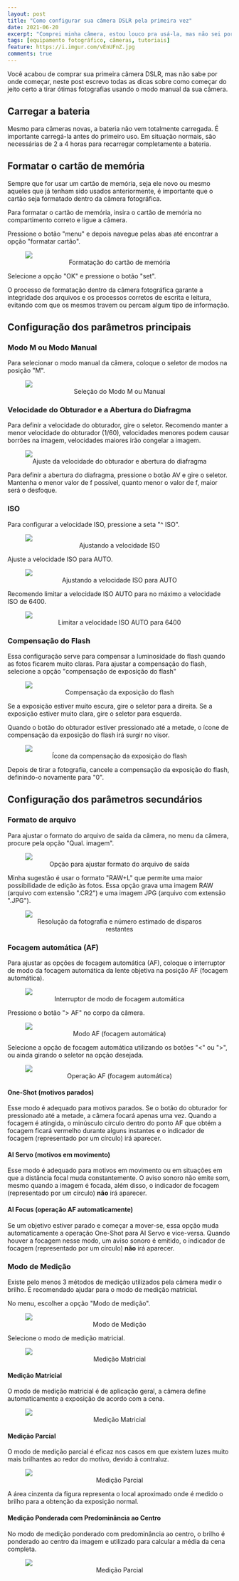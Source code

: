 ```yaml
---
layout: post
title: "Como configurar sua câmera DSLR pela primeira vez"
date: 2021-06-20
excerpt: "Comprei minha câmera, estou louco pra usá-la, mas não sei por onde começar"
tags: [equipamento fotográfico, câmeras, tutoriais]
feature: https://i.imgur.com/vEnUFnZ.jpg
comments: true
---
```

Você acabou de comprar sua primeira câmera DSLR, mas não sabe por onde começar, neste post escrevo todas as dicas sobre como começar do jeito certo a tirar ótimas fotografias usando o modo manual da sua câmera.

## Carregar a bateria
Mesmo para câmeras novas, a bateria não vem totalmente carregada. É importante carregá-la antes do primeiro uso. Em situação normais, são necessárias de 2 a 4 horas para recarregar completamente a bateria.

## Formatar o cartão de memória
Sempre que for usar um cartão de memória, seja ele novo ou mesmo aqueles que já tenham sido usados anteriormente, é importante que o cartão seja formatado dentro da câmera fotográfica.

Para formatar o cartão de memória, insira o cartão de memória no compartimento correto e ligue a câmera.

Pressione o botão "menu" e depois navegue pelas abas até encontrar a opção "formatar cartão".

<figure>
	<img src="https://i.imgur.com/7qpHdgJ.png">
	<figcaption><center>Formatação do cartão de memória</center></figcaption>
</figure>

Selecione a opção "OK" e pressione o botão "set".

O processo de formatação dentro da câmera fotográfica garante a integridade dos arquivos e os processos corretos de escrita e leitura, evitando com que os mesmos travem ou percam algum tipo de informação.

## Configuração dos parâmetros principais
### Modo M ou Modo Manual
Para selecionar o modo manual da câmera, coloque o seletor de modos na posição "M".

<figure>
	<img src="https://i.imgur.com/7n91UdE.png">
	<figcaption><center>Seleção do Modo M ou Manual</center></figcaption>
</figure>

### Velocidade do Obturador e a Abertura do Diafragma
Para definir a velocidade do obturador, gire o seletor.
Recomendo manter a menor velocidade do obturador (1/60), velocidades menores podem causar borrões na imagem, velocidades maiores irão congelar a imagem.

<figure>
	<img src="https://i.imgur.com/BGE8PqX.png">
	<figcaption><center>Ajuste da velocidade do obturador e abertura do diafragma</center></figcaption>
</figure>

Para definir a abertura do diafragma, pressione o botão AV e gire o seletor.
Mantenha o menor valor de f possível, quanto menor o valor de f, maior será o desfoque.

### ISO
Para configurar a velocidade ISO, pressione a seta "^ ISO".

<figure>
	<img src="https://i.imgur.com/5lcw8fS.png">
	<figcaption><center>Ajustando a velocidade ISO</center></figcaption>
</figure>

Ajuste a velocidade ISO para AUTO.

<figure>
	<img src="https://i.imgur.com/viEa8FX.png">
	<figcaption><center>Ajustando a velocidade ISO para AUTO</center></figcaption>
</figure>

Recomendo limitar a velocidade ISO AUTO para no máximo a velocidade ISO de 6400.

<figure>
	<img src="https://i.imgur.com/CR8wmyq.png">
	<figcaption><center>Limitar a velocidade ISO AUTO para 6400</center></figcaption>
</figure>

### Compensação do Flash
Essa configuração serve para compensar a luminosidade do flash quando as fotos ficarem muito claras.
Para ajustar a compensação do flash, selecione a opção "compensação de exposição do flash"

<figure>
	<img src="https://i.imgur.com/OXMFqc6.png">
	<figcaption><center>Compensação da exposição do flash</center></figcaption>
</figure>

Se a exposição estiver muito escura, gire o seletor para a direita. Se a exposição estiver muito clara, gire o seletor para esquerda.

Quando o botão do obturador estiver pressionado até a metade, o ícone de compensação da exposição do flash irá surgir no visor.

<figure>
	<img src="https://i.imgur.com/nVl0Uo0.png">
	<figcaption><center>Ícone da compensação da exposição do flash</center></figcaption>
</figure>

Depois de tirar a fotografia, cancele a compensação da exposição do flash, definindo-o novamente para "0".

## Configuração dos parâmetros secundários
### Formato de arquivo
Para ajustar o formato do arquivo de saída da câmera, no menu da câmera, procure pela opção "Qual. imagem".

<figure>
	<img src="https://i.imgur.com/pewSxqD.png">
	<figcaption><center>Opção para ajustar formato do arquivo de saída</center></figcaption>
</figure>

Minha sugestão é usar o formato "RAW+L" que permite uma maior possibilidade de edição às fotos. Essa opção grava uma imagem RAW (arquivo com extensão ".CR2") e uma imagem JPG (arquivo com extensão ".JPG").

<figure>
	<img src="https://i.imgur.com/BNx6bky.png">
	<figcaption><center>Resolução da fotografia e número estimado de disparos restantes</center></figcaption>
</figure>

### Focagem automática (AF)
Para ajustar as opções de focagem automática (AF), coloque o interruptor de modo da focagem automática da lente objetiva na posição AF (focagem automática).

<figure>
	<img src="https://i.imgur.com/MubeGuo.png">
	<figcaption><center>Interruptor de modo de focagem automática</center></figcaption>
</figure>

Pressione o botão "> AF" no corpo da câmera.

<figure>
	<img src="https://i.imgur.com/LS3Foa8.png">
	<figcaption><center>Modo AF (focagem automática)</center></figcaption>
</figure>

Selecione a opção de focagem automática utilizando os botões "<" ou ">", ou ainda girando o seletor na opção desejada.

<figure>
	<img src="https://i.imgur.com/1CPXWby.png">
	<figcaption><center>Operação AF (focagem automática)</center></figcaption>
</figure>

#### One-Shot (motivos parados)
Esse modo é adequado para motivos parados. Se o botão do obturador for pressionado até a metade, a câmera focará apenas uma vez. Quando a focagem é atingida, o minúsculo círculo dentro do ponto AF que obtém a focagem ficará vermelho durante alguns instantes e o indicador de focagem (representado por um círculo) irá aparecer.

#### AI Servo (motivos em movimento)
Esse modo é adequado para motivos em movimento ou em situações em que a distância focal muda constantemente. O aviso sonoro não emite som, mesmo quando a imagem é focada, além disso, o indicador de focagem (representado por um círculo) <b>não</b> irá aparecer.

#### AI Focus (operação AF automaticamente)
Se um objetivo estiver parado e começar a mover-se, essa opção muda automaticamente a operação One-Shot para AI Servo e vice-versa. Quando houver a focagem nesse modo, um aviso sonoro é emitido, o indicador de focagem (representado por um círculo) <b>não</b> irá aparecer.

### Modo de Medição
Existe pelo menos 3 métodos de medição utilizados pela câmera medir o brilho. É recomendado ajudar para o modo de medição matricial.

No menu, escolher a opção "Modo de medição".

<figure>
	<img src="https://i.imgur.com/viJlxui.png">
	<figcaption><center>Modo de Medição</center></figcaption>
</figure>

Selecione o modo de medição matricial.

<figure>
	<img src="https://i.imgur.com/sqI7eQA.png">
	<figcaption><center>Medição Matricial</center></figcaption>
</figure>

#### Medição Matricial
O modo de medição matricial é de aplicação geral, a câmera define automaticamente a exposição de acordo com a cena.

<figure>
	<img src="https://i.imgur.com/WxU4rEI.png">
	<figcaption><center>Medição Matricial</center></figcaption>
</figure>

#### Medição Parcial
O modo de medição parcial é eficaz nos casos em que existem luzes muito mais brilhantes ao redor do motivo, devido à contraluz.

<figure>
	<img src="https://i.imgur.com/h4Ix0t4.png">
	<figcaption><center>Medição Parcial</center></figcaption>
</figure>

A área cinzenta da figura representa o local aproximado onde é medido o brilho para a obtenção da exposição normal.

#### Medição Ponderada com Predominância ao Centro
No modo de medição ponderado com predominância ao centro, o brilho é ponderado ao centro da imagem e utilizado para calcular a média da cena completa.

<figure>
	<img src="https://i.imgur.com/MKWaZ8g.png">
	<figcaption><center>Medição Parcial</center></figcaption>
</figure>
